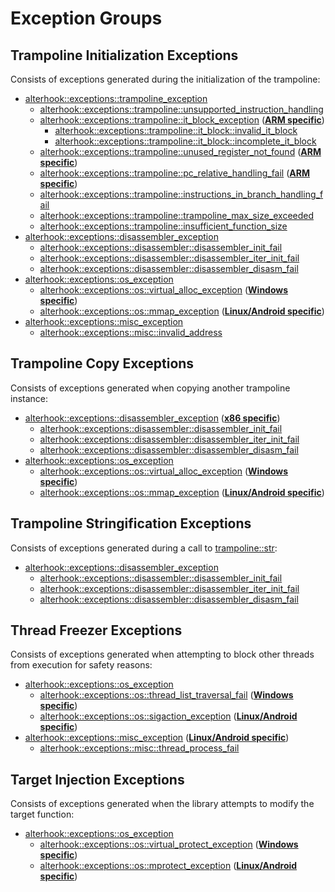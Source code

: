 # Exception Groups

## Trampoline Initialization Exceptions

Consists of exceptions generated during the initialization of the trampoline:

- [alterhook::exceptions::trampoline_exception](../include/alterhook/exceptions.h#L21-L27)
  - [alterhook::exceptions::trampoline::unsupported_instruction_handling](../include/alterhook/exceptions.h#L91-L104)
  - [alterhook::exceptions::trampoline::it_block_exception](../include/alterhook/exceptions.h#L107-L130) (**<ins>ARM specific</ins>**)
    - [alterhook::exceptions::trampoline::it_block::invalid_it_block](../include/alterhook/exceptions.h#L134-L147)
    - [alterhook::exceptions::trampoline::it_block::incomplete_it_block](../include/alterhook/exceptions.h#L149-L163)
  - [alterhook::exceptions::trampoline::unused_register_not_found](../include/alterhook/exceptions.h#L166-L176) (**<ins>ARM specific</ins>**)
  - [alterhook::exceptions::trampoline::pc_relative_handling_fail](../include/alterhook/exceptions.h#L178-L205) (**<ins>ARM specific</ins>**)
  - [alterhook::exceptions::trampoline::instructions_in_branch_handling_fail](../include/alterhook/exceptions.h#L208-L218)
  - [alterhook::exceptions::trampoline::trampoline_max_size_exceeded](../include/alterhook/exceptions.h#L220-L234)
  - [alterhook::exceptions::trampoline::insufficient_function_size](../include/alterhook/exceptions.h#L236-L251)
- [alterhook::exceptions::disassembler_exception](../include/alterhook/exceptions.h#L29-L42)
  - [alterhook::exceptions::disassembler::disassembler_init_fail](../include/alterhook/exceptions.h#L258-L268)
  - [alterhook::exceptions::disassembler::disassembler_iter_init_fail](../include/alterhook/exceptions.h#L270-L280)
  - [alterhook::exceptions::disassembler::disassembler_disasm_fail](../include/alterhook/exceptions.h#L282-L293)
- [alterhook::exceptions::os_exception](../include/alterhook/exceptions.h#L54-L63)
  - [alterhook::exceptions::os::virtual_alloc_exception](../include/alterhook/exceptions.h#L299-L315) (**<ins>Windows specific</ins>**)
  - [alterhook::exceptions::os::mmap_exception](../include/alterhook/exceptions.h#L352-L370) (**<ins>Linux/Android specific</ins>**)
- [alterhook::exceptions::misc_exception](../include/alterhook/exceptions.h#L65)
  - [alterhook::exceptions::misc::invalid_address](../include/alterhook/exceptions.h#L428-L438)

## Trampoline Copy Exceptions

Consists of exceptions generated when copying another trampoline instance:

- [alterhook::exceptions::disassembler_exception](../include/alterhook/exceptions.h#L29-L42) (**<ins>x86 specific</ins>**)
  - [alterhook::exceptions::disassembler::disassembler_init_fail](../include/alterhook/exceptions.h#L258-L268)
  - [alterhook::exceptions::disassembler::disassembler_iter_init_fail](../include/alterhook/exceptions.h#L270-L280)
  - [alterhook::exceptions::disassembler::disassembler_disasm_fail](../include/alterhook/exceptions.h#L282-L293)
- [alterhook::exceptions::os_exception](../include/alterhook/exceptions.h#L54-L63)
  - [alterhook::exceptions::os::virtual_alloc_exception](../include/alterhook/exceptions.h#L299-L315) (**<ins>Windows specific</ins>**)
  - [alterhook::exceptions::os::mmap_exception](../include/alterhook/exceptions.h#L352-L370) (**<ins>Linux/Android specific</ins>**)

## Trampoline Stringification Exceptions

Consists of exceptions generated during a call to [trampoline::str](trampoline.md#str):

- [alterhook::exceptions::disassembler_exception](../include/alterhook/exceptions.h#L29-L42)
  - [alterhook::exceptions::disassembler::disassembler_init_fail](../include/alterhook/exceptions.h#L258-L268)
  - [alterhook::exceptions::disassembler::disassembler_iter_init_fail](../include/alterhook/exceptions.h#L270-L280)
  - [alterhook::exceptions::disassembler::disassembler_disasm_fail](../include/alterhook/exceptions.h#L282-L293)

## Thread Freezer Exceptions

Consists of exceptions generated when attempting to block other threads from execution for safety reasons:

- [alterhook::exceptions::os_exception](../include/alterhook/exceptions.h#L54-L63)
  - [alterhook::exceptions::os::thread_list_traversal_fail](../include/alterhook/exceptions.h#L317-L331) (**<ins>Windows specific</ins>**)
  - [alterhook::exceptions::os::sigaction_exception](../include/alterhook/exceptions.h#L372-L388) (**<ins>Linux/Android specific</ins>**)
- [alterhook::exceptions::misc_exception](../include/alterhook/exceptions.h#L65) (**<ins>Linux/Android specific</ins>**)
  - [alterhook::exceptions::misc::thread_process_fail](../include/alterhook/exceptions.h#L413-L425)

## Target Injection Exceptions

Consists of exceptions generated when the library attempts to modify the target function:

- [alterhook::exceptions::os_exception](../include/alterhook/exceptions.h#L54-L63)
  - [alterhook::exceptions::os::virtual_protect_exception](../include/alterhook/exceptions.h#L333-L350) (**<ins>Windows specific</ins>**)
  - [alterhook::exceptions::os::mprotect_exception](../include/alterhook/exceptions.h#L390-L406) (**<ins>Linux/Android specific</ins>**)
